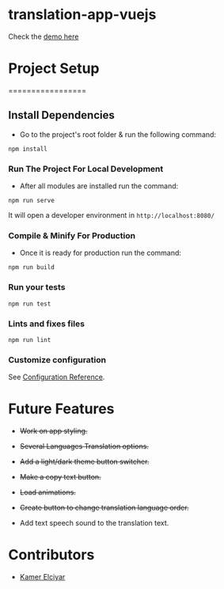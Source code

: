 # translation-app-vuejs

Check the [demo here](https://manuel-suarez-abascal.github.io/translator-vuejs/)

# Project Setup
=================
## Install Dependencies

- Go to the project's root folder & run the following command:
```
npm install
```

### Run The Project For Local Development

- After all modules are installed run the command:
```
npm run serve
```
It will open a developer environment in ```http://localhost:8080/```

### Compile & Minify For Production

- Once it is ready for production run the command:

```
npm run build
```

### Run your tests
```
npm run test
```

### Lints and fixes files
```
npm run lint
```

### Customize configuration
See [Configuration Reference](https://cli.vuejs.org/config/).

# Future Features

- ~~Work on app styling.~~

- ~~Several Languages Translation options.~~

- ~~Add a light/dark theme button switcher.~~

- ~~Make a copy text button.~~

- ~~Load animations.~~

- ~~Create button to change translation language order.~~

- Add text speech sound to the translation text.

# Contributors

- [Kamer Elciyar](https://github.com/kamer)
